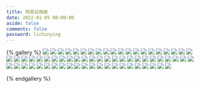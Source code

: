 ```yaml
---
title: 网易云相册
date: 2022-01-05 00:00:00
aside: false
comments: false
password: lichunying
---
```

{% gallery %}
![](https://imm.happyking.top/file/images-happyking/2022/12/26/a8a8d3d8-502e-4957-9db5-0aaaafe93740.jpeg)
![](https://imm.happyking.top/file/images-happyking/2022/12/26/93a517b3-22c7-43a6-841d-edd0e81201c9.jpeg)
![](https://imm.happyking.top/file/images-happyking/2022/12/26/39c52ea3-52da-41c7-b3f5-0d3e9fb40fe6.jpeg)
![](https://imm.happyking.top/file/images-happyking/2022/12/26/2583c705-7714-4624-9184-f3d699c766e8.jpeg)
![](https://imm.happyking.top/file/images-happyking/2022/12/26/ab657a6b-7aa8-45f4-978d-af381545abf3.jpeg)
![](https://imm.happyking.top/file/images-happyking/2022/12/26/be0df2d2-c1ea-4bc6-8c5f-eae2bb8acae4.jpeg)
![](https://imm.happyking.top/file/images-happyking/2022/12/26/1b442d0e-1f47-4a63-95e6-9307542fc5c8.jpeg)
![](https://imm.happyking.top/file/images-happyking/2022/12/26/19f5e694-362f-4c52-8ec8-4376e34bfa11.jpeg)
![](https://imm.happyking.top/file/images-happyking/2022/12/26/97dee5cf-eae1-48ab-83f8-05b53a9ff03c.jpeg)
![](https://imm.happyking.top/file/images-happyking/2022/12/26/5fb759ae-cda7-4609-aaf6-666e28af9dec.jpeg)
![](https://imm.happyking.top/file/images-happyking/2022/12/26/3b08bb3d-9fc3-496c-aee0-457d09c6560a.jpeg)
![](https://imm.happyking.top/file/images-happyking/2022/12/26/f894af68-b925-4342-b5bd-708b4409f802.jpeg)
![](https://imm.happyking.top/file/images-happyking/2022/12/26/6c026da6-4619-4d79-bc37-2a5c9df5f5bd.jpeg)
![](https://imm.happyking.top/file/images-happyking/2022/12/26/38cd61c2-ff71-4494-b971-75e27258f3d7.jpeg)
![](https://imm.happyking.top/file/images-happyking/2022/12/26/a3b1886a-fe1d-4af1-89d4-60ed37eb9d76.jpeg)
![](https://imm.happyking.top/file/images-happyking/2023/01/14/caa42055-381f-4ff0-a4f3-6cd4b3b3b159.jpeg)
![](https://imm.happyking.top/file/images-happyking/2023/01/14/6543b7e6-30e5-44f6-b306-e9ab00b80868.jpeg)
![](https://imm.happyking.top/file/images-happyking/2023/01/14/0a678ca9-ba85-4d7d-8091-c33dc44ba2d3.jpeg)
![](https://imm.happyking.top/file/images-happyking/2023/01/14/ba0159b1-df4c-442b-bcdb-f00dc688aac6.jpeg)
![](https://imm.happyking.top/file/images-happyking/2023/01/14/5aae9ed3-8338-47c2-9631-1f6342f39315.jpeg)
![](https://imm.happyking.top/file/images-happyking/2023/01/14/31d7e442-a63c-40c2-b5bc-7b66bed467ae.jpeg)
![](https://imm.happyking.top/file/images-happyking/2023/01/14/e4daac27-8371-4b26-ac4b-3dab97a82d6a.jpeg)
![](https://imm.happyking.top/file/images-happyking/2023/01/14/f591f376-8e17-4648-9e87-f8d6ef8830d0.jpeg)
![](https://imm.happyking.top/file/images-happyking/2023/01/14/688d08b2-91c8-44d2-87b5-47448c14f28c.jpeg)
![](https://imm.happyking.top/file/images-happyking/2023/01/14/df183c57-03cd-42bb-a927-9ce3f3618243.jpeg)
![](https://imm.happyking.top/file/images-happyking/2023/01/14/95dc5546-f929-4b25-90b8-90eef8fc9e53.jpeg)
![](https://imm.happyking.top/file/images-happyking/2023/01/14/b2d26928-c020-46db-99c9-57b9ba954883.jpeg)
![](https://imm.happyking.top/file/images-happyking/2023/01/14/a79db43e-ef03-4ac3-ba8b-993b4390b2bc.jpeg)
![](https://imm.happyking.top/file/images-happyking/2023/01/14/7cd69045-ced2-465b-b1c7-a4b8aa1e5a17.jpeg)
![](https://imm.happyking.top/file/images-happyking/2023/01/14/086cb59a-2e8d-4aa7-9cd4-dfb10efce29f.jpeg)
![](https://imm.happyking.top/file/images-happyking/2023/01/14/2620b419-00a1-4122-bcee-5fea5ecb6978.jpeg)
![](https://imm.happyking.top/file/images-happyking/2023/01/14/6718467b-a73e-43a0-9dbc-6cede5612592.jpeg)
![](https://imm.happyking.top/file/images-happyking/2023/01/14/43a71c17-8288-49ff-b1c5-52cbc1b2d086.jpeg)
![](https://imm.happyking.top/file/images-happyking/2023/01/14/59383c35-d94c-45d0-acbd-03f4a07590b9.jpeg)
![](https://imm.happyking.top/file/images-happyking/2023/01/14/4a90f4f2-acf7-4501-90f5-321ac7002349.jpeg)
![](https://imm.happyking.top/file/images-happyking/2023/01/14/521c8b40-9fb5-498d-a839-14cf33d40b67.jpeg)
![](https://imm.happyking.top/file/images-happyking/2023/01/14/6eefa547-61b5-41d4-b5e4-8b2a85e60504.jpeg)
![](https://imm.happyking.top/file/images-happyking/2023/01/14/8c9e8b30-48aa-4137-89be-116ea59acd52.jpeg)
![](https://imm.happyking.top/file/images-happyking/2023/01/14/fa24e40d-1a98-461f-a3e3-04b6e6ad5ba3.jpeg)
![](https://imm.happyking.top/file/images-happyking/2023/01/14/5ce16af4-6d50-4b6a-ba72-7521f804fcde.jpeg)
![](https://imm.happyking.top/file/images-happyking/2023/01/14/e73a3450-4814-429d-8712-451c8f8620bb.jpeg)
![](https://imm.happyking.top/file/images-happyking/2023/01/14/55e57148-4f15-4363-9097-2588ec64f91a.jpeg)
![](https://imm.happyking.top/file/images-happyking/2023/01/14/c0bad4a7-fe78-4b1b-96f2-7a08b1119c07.jpeg)
![](https://imm.happyking.top/file/images-happyking/2023/01/14/c5848c07-71c2-4d31-8bdf-ff01456cf77e.jpeg)
![](https://imm.happyking.top/file/images-happyking/2023/01/14/b79e4f18-89fc-4812-8d2f-a8b496cc184c.png)
![](https://imm.happyking.top/file/images-happyking/2023/01/14/4ea84605-66af-49ed-9106-8b2a643a06d3.png)
![](https://imm.happyking.top/file/images-happyking/2023/01/24/af099194-5f2e-41e7-9d66-d39c17e4d194.jpeg)
![](https://imm.happyking.top/file/images-happyking/2023/01/24/b9e1dec4-0f8b-4752-8a44-9e043bb1e386.jpeg)
![](https://imm.happyking.top/file/images-happyking/2023/01/24/e2320a01-5450-4ec4-aa74-91627cfe9282.jpeg)
![](https://imm.happyking.top/file/images-happyking/2023/01/24/d753ba17-1c36-40f6-bda0-1335afe0af88.jpeg)
![](https://imm.happyking.top/file/images-happyking/2023/01/24/b6eb5d94-4018-46c7-bd09-64b06bfac138.jpeg)
![](https://imm.happyking.top/file/images-happyking/2023/01/24/6fc10161-8614-4ca2-ab3b-5ae831b1c8c9.jpeg)
![](https://imm.happyking.top/file/images-happyking/2023/01/24/ad40405d-9969-4a63-90ad-24b1535ff88c.png)
![](https://imm.happyking.top/file/images-happyking/2023/01/24/8a608f63-e8eb-4cf1-a525-296f8e1bd4c2.jpeg)
![](https://imm.happyking.top/file/images-happyking/2023/01/24/f5cff37d-a37d-4076-933f-2cea94365714.jpeg)
![](https://imm.happyking.top/file/images-happyking/2023/01/24/2b45369b-ea3c-40c9-a24f-6119cd3aba38.jpeg)
![](https://imm.happyking.top/file/images-happyking/2023/01/24/6a117df8-684f-47c5-befe-d6c62a0fb316.jpeg)
![](https://imm.happyking.top/file/images-happyking/2023/01/24/b6092554-bb82-4977-bc3b-e7156420cfb5.jpeg)
![](https://imm.happyking.top/file/images-happyking/2023/01/24/03975b85-d526-4fc2-9f63-ae77a66c5c6b.jpeg)
![](https://imm.happyking.top/file/images-happyking/2023/01/24/95f84c41-3756-435a-967b-e8ab25026fb2.jpeg)
![](https://imm.happyking.top/file/images-happyking/2023/01/24/151f27b4-ff1c-4691-b682-05caa20446bd.jpeg)
![](https://imm.happyking.top/file/images-happyking/2023/01/24/b90204f7-170e-4f3a-9a74-df165a9cebcb.jpeg)
![](https://imm.happyking.top/file/images-happyking/2023/01/24/97c93e44-57d4-4c0b-9557-e2f68bb413d2.jpeg)
![](https://imm.happyking.top/file/images-happyking/2023/01/24/42cfa577-4557-49c3-b16d-2c8265885077.jpeg)
![](https://imm.happyking.top/file/images-happyking/2023/01/24/b6eb7f82-40d6-4501-819b-173f9b5b02cf.jpeg)
![](https://imm.happyking.top/file/images-happyking/2023/01/24/3376e9cf-a568-4fcf-a6ab-7beb375a0bb7.jpeg)
![](https://imm.happyking.top/file/images-happyking/2023/01/24/5a73a840-5451-4c71-9325-04e232b38701.jpeg)

{% endgallery %}